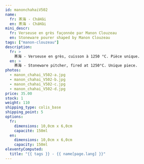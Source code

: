 ```yaml
---
id: manonchahaiV502
name:
  fr: 茶海 - CháHǎi
  en: 茶海 - CháHǎi
mini_descr:
  fr: Verseuse en grès façonnée par Manon Clouzeau 
  en: Stoneware pourer shaped by Manon Clouzeau
tags: ["manon-clouzeau"]
description:
  fr: >
    茶海 - Verseuse en grès, cuisson à 1250 °C. Pièce unique.
  en: >
    茶海 - Stoneware pitcher, fired at 1250°C. Unique piece.
photos:
  - manon_chahai_V502-a.jpg
  - manon_chahai_V502-b.jpg
  - manon_chahai_V502-c.jpg
  - manon_chahai_V502-d.jpg
price: 35.00
stock: 1
weight: 110
shipping_type: colis_base
shipping_point: 5
options:
  fr:
    dimensions: 10,0cm x 6,0cm
    capacité: 150ml
  en:
    dimensions: 10,0cm x 6,0cm
    capacity: 150ml
eleventyComputed:
  title: "{{ tags }} - {{ name[page.lang] }}"
---
```

